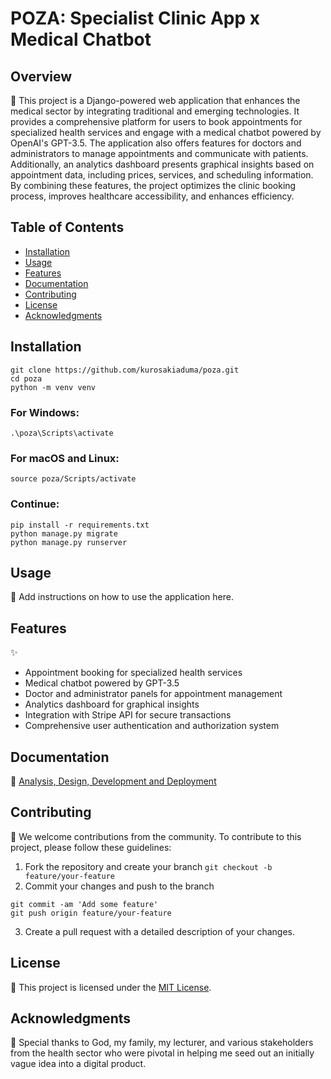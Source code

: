 # POZA: Specialist Clinic App x Medical Chatbot

## Overview

🏥 This project is a Django-powered web application that enhances the medical sector by integrating traditional and emerging technologies. It provides a comprehensive platform for users to book appointments for specialized health services and engage with a medical chatbot powered by OpenAI's GPT-3.5. The application also offers features for doctors and administrators to manage appointments and communicate with patients. Additionally, an analytics dashboard presents graphical insights based on appointment data, including prices, services, and scheduling information. By combining these features, the project optimizes the clinic booking process, improves healthcare accessibility, and enhances efficiency.

## Table of Contents

- [Installation](#installation)
- [Usage](#usage)
- [Features](#features)
- [Documentation](#documentation)
- [Contributing](#contributing)
- [License](#license)
- [Acknowledgments](#acknowledgments)

## Installation
```
git clone https://github.com/kurosakiaduma/poza.git
cd poza
python -m venv venv
```

### For Windows:
`.\poza\Scripts\activate`

### For macOS and Linux:
`source poza/Scripts/activate`

### Continue:
```
pip install -r requirements.txt
python manage.py migrate
python manage.py runserver
```


## Usage

🔧 Add instructions on how to use the application here.

## Features

✨ 
- Appointment booking for specialized health services
- Medical chatbot powered by GPT-3.5
- Doctor and administrator panels for appointment management
- Analytics dashboard for graphical insights
- Integration with Stripe API for secure transactions
- Comprehensive user authentication and authorization system

## Documentation

📘 [Analysis, Design, Development and Deployment]("https://github.com/kurosakiaduma/poza/blob/master/docs/POZA%20SPECIALIST%20CLINIC%20APP.docx")

## Contributing

🤝 We welcome contributions from the community. To contribute to this project, please follow these guidelines:

1. Fork the repository and create your branch
`git checkout -b feature/your-feature`
2. Commit your changes and push to the branch
```
git commit -am 'Add some feature'
git push origin feature/your-feature
```
3. Create a pull request with a detailed description of your changes.

## License

📄 This project is licensed under the [MIT License](LICENSE).

## Acknowledgments

🙏 Special thanks to God, my family, my lecturer, and various stakeholders from the health sector who were pivotal in helping me seed out an initially vague idea into a digital product.
